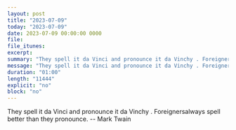 ```yaml
---
layout: post
title: "2023-07-09"
today: "2023-07-09"
date: 2023-07-09 00:00:00 0000
file:
file_itunes:
excerpt:
summary: "They spell it da Vinci and pronounce it da Vinchy . Foreignersalways spell better than they pronounce. -- Mark Twain"
message: "They spell it da Vinci and pronounce it da Vinchy . Foreignersalways spell better than they pronounce. -- Mark Twain"
duration: "01:00"
length: "11444"
explicit: "no"
block: "no"
---
```

They spell it da Vinci and pronounce it da Vinchy . Foreignersalways spell better than they pronounce. -- Mark Twain

